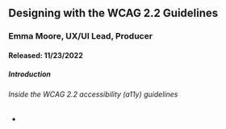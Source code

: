 ## Designing with the WCAG 2.2 Guidelines
### Emma Moore, UX/UI Lead, Producer
#### Released: 11/23/2022

##### Introduction

###### Inside the WCAG 2.2 accessibility (a11y) guidelines
-
